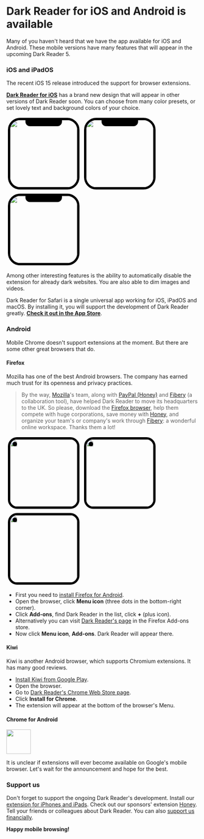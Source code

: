 # Dark Reader for iOS and Android is available

Many of you haven't heard that we have the app available for iOS and Android.
These mobile versions have many features that will appear in the upcoming Dark Reader 5.

<style>
    .page-grid-ios,
    .page-grid-inside {
        display: none;
    }
</style>

### iOS and iPadOS

The recent iOS 15 release introduced the support for browser extensions.

<a class="blog-mobile-app-link" href="https://apps.apple.com/us/app/dark-reader-for-safari/id1438243180?platform=iphone" data-s="drios-blog-mobile">Dark Reader for iOS</a>
has a brand new design that will appear in other versions of Dark Reader soon.
You can choose from many color presets, or set lovely text and background colors of your choice.

<div>
    <span class="blog-mobile-ios-scr">
        <img src="/images/dr-ios-1.png">
    </span>
    <span class="blog-mobile-ios-scr">
        <img src="/images/dr-ios-2.png">
    </span>
    <span class="blog-mobile-ios-scr">
        <img src="/images/dr-ios-3.png">
    </span>
</div>
<style>
    .blog-mobile-ios-scr {
        border: 0.375rem solid black;
        border-radius: 2rem;
        box-shadow: 0 0 0 0.0625rem var(--color-hover);
        display: inline-block;
        margin: 0.25rem;
        overflow: hidden;
        position: relative;
    }
    .blog-mobile-ios-scr::after {
        background-color: black;
        border-bottom-left-radius: 0.75rem;
        border-bottom-right-radius: 0.75rem;
        content: "";
        display: inline-block;
        height: 1rem;
        left: 22.5%;
        position: absolute;
        top: 0;
        width: 55%;
    }
    .blog-mobile-ios-scr img {
        width: 11rem;
    }
    .blog-mobile-app-link {
        color: var(--color-highlight);
        font-weight: bold;
    }
</style>

Among other interesting features is the ability to automatically disable the extension for already dark websites.
You are also able to dim images and videos.

Dark Reader for Safari is a single universal app working for iOS, iPadOS and macOS.
By installing it, you will support the development of Dark Reader greatly.
<a class="blog-mobile-app-link" href="https://apps.apple.com/us/app/dark-reader-for-safari/id1438243180?platform=iphone" data-s="drios-blog-mobile">Check it out in the App Store</a>.

### Android

Mobile Chrome doesn't support extensions at the moment.
But there are some other great browsers that do.

#### Firefox

Mozilla has one of the best Android browsers.
The company has earned much trust for its openness and privacy practices.

> By the way,
<a href="https://www.mozilla.org/" data-s="moz-blog-mobile">Mozilla</a>'s team,
along with
<a href="https://www.joinhoney.com/darkreader" data-s="h-blog-mobile">PayPal (Honey)</a>
and
<a href="https://fibery.io/" data-s="fib-blog-mobile">Fibery</a> (a collaboration tool),
have helped Dark Reader to move its headquarters to the UK.
So please,
download the <a href="https://www.mozilla.org/" data-s="moz-blog-mobile">Firefox browser</a>,
help them compete with huge corporations,
save money with
<a href="https://www.joinhoney.com/darkreader" data-s="h-blog-mobile">Honey</a>,
and organize your team's or company's work through
<a href="https://fibery.io/" data-s="fib-blog-mobile">Fibery</a>:
a wonderful online workspace.
Thanks them a lot!

<div>
    <span class="blog-mobile-android-scr">
        <img src="/images/dr-ff-android-1.png">
    </span>
    <span class="blog-mobile-android-scr">
        <img src="/images/dr-ff-android-2.png">
    </span>
    <span class="blog-mobile-android-scr">
        <img src="/images/dr-ff-android-3.webp">
    </span>
</div>
<style>
    .blog-mobile-android-scr {
        border: 0.375rem solid black;
        border-radius: 1.5rem;
        box-shadow: 0 0 0 0.0625rem var(--color-hover);
        display: inline-block;
        margin: 0.25rem;
        overflow: hidden;
        position: relative;
    }
    .blog-mobile-android-scr::after {
        background-color: black;
        border-radius: 50%;
        content: "";
        display: inline-block;
        height: 0.75rem;
        left: 0.375rem;
        position: absolute;
        top: 0.375rem;
        width: 0.75rem;
    }
    .blog-mobile-android-scr img {
        width: 11rem;
    }
</style>

- First you need to [install Firefox for Android](https://play.google.com/store/apps/details?id=org.mozilla.firefox).
- Open the browser, click **Menu icon** (three dots in the bottom-right corner).
- Click **Add-ons**, find Dark Reader in the list, click **+** (plus icon).
- Alternatively you can visit [Dark Reader's page](https://addons.mozilla.org/en-US/firefox/addon/darkreader/) in the Firefox Add-ons store.
- Now click **Menu icon**, **Add-ons**. Dark Reader will appear there.

#### Kiwi

Kiwi is another Android browser, which supports Chromium extensions. It has many good reviews.

- [Install Kiwi from Google Play](https://play.google.com/store/apps/details?id=com.kiwibrowser.browser).
- Open the browser.
- Go to [Dark Reader's Chrome Web Store page](https://chrome.google.com/webstore/detail/dark-reader/eimadpbcbfnmbkopoojfekhnkhdbieeh).
- Click **Install for Chrome**.
- The extension will appear at the bottom of the browser's Menu.

#### Chrome for Android

<img src="/images/icon-chrome-512x512.svg" style="width: 4rem;">

It is unclear if extensions will ever become available on Google's mobile browser.
Let's wait for the announcement and hope for the best.

### <span class="text-highlight">Support us</span>

Don't forget to support the ongoing Dark Reader's development.
Install our
<a class="text-highlight" href="https://apps.apple.com/us/app/dark-reader-for-safari/id1438243180?platform=iphone" data-s="drios-blog-mobile">extension for iPhones and iPads</a>.
Check out our sponsors' extension
<a class="text-highlight" href="https://www.joinhoney.com/darkreader" data-s="h-blog-mobile">Honey</a>.
Tell your friends or colleagues about Dark Reader.
You can also
<a class="text-highlight" href="https://opencollective.com/darkreader/donate" data-s="d-blog-mobile">support us financially</a>.

**Happy mobile browsing!**
